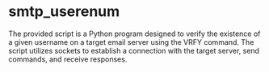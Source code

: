 # smtp_userenum
The provided script is a Python program designed to verify the existence of a given username on a target email server using the VRFY command. The script utilizes sockets to establish a connection with the target server, send commands, and receive responses.
